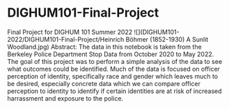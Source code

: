 # DIGHUM101-Final-Project
Final Project for DIGHUM 101 Summer 2022
![](DIGHUM101-2022/DIGHUM101-Final-Project/Heinrich Böhmer (1852-1930) A Sunlit Woodland.jpg)
Abstract:
The data in this notebook is taken from the Berkeley Police Department Stop Data from October 2020 to May 2022. The goal of this project was to perform a simple analysis of the data to see what outcomes could be identified. Much of the data is focused on officer perception of identity, specifically race and gender which leaves much to be desired, especially concrete data which we can compare officer perception to identity to identify if certain identities are at risk of increased harrassment and exposure to the police.